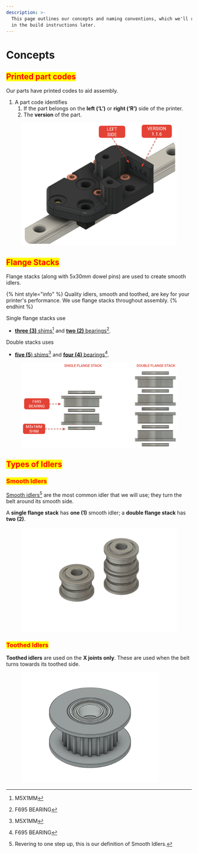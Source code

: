 ```yaml
---
description: >-
  This page outlines our concepts and naming conventions, which we'll reference
  in the build instructions later.
---
```


# Concepts

## <mark style="color:red;">Printed part codes</mark>

Our parts have printed codes to aid assembly.

1. A part code identifies
   1. If the part belongs on the **left (‘L’)** or **right (‘R’)** side of the printer.
   2. The **version** of the part.

<figure><img src="../../../.gitbook/assets/merc_naming_concept_example.png" alt=""><figcaption></figcaption></figure>

## <mark style="color:red;">Flange Stacks</mark>

Flange stacks (along with 5x30mm dowel pins) are used to create smooth idlers.

{% hint style="info" %}
Quality idlers, smooth and toothed, are key for your printer's performance. We use flange stacks throughout assembly.
{% endhint %}

Single flange stacks use

* [**three (3)** shims](#user-content-fn-1)[^1] and [**two (2)** bearings](#user-content-fn-2)[^2].

Double stacks uses

* [**five (5**) shims](#user-content-fn-3)[^3] and [**four (4)** bearings](#user-content-fn-4)[^4].

<figure><img src="../../../.gitbook/assets/flange_stack_example_concept.png" alt=""><figcaption></figcaption></figure>

## <mark style="color:red;">Types of Idlers</mark>

### <mark style="color:red;">Smooth Idlers</mark>

[Smooth idlers](#user-content-fn-5)[^5] are the most common idler that we will use; they turn the belt around its smooth side.

A **single flange stack** has **one (1)** smooth idler; a **double flange stack** has **two (2)**.

<figure><img src="../../../.gitbook/assets/smooth_idlers_flangestack_example.png" alt=""><figcaption></figcaption></figure>

### <mark style="color:red;">Toothed Idlers</mark>

**Toothed idlers** are used on the **X joints only**. These are used when the belt turns towards its toothed side.

<figure><img src="../../../.gitbook/assets/toothed_idler_example.png" alt="" width="375"><figcaption></figcaption></figure>



[^1]: M5X1MM

[^2]: F695 BEARING

[^3]: M5X1MM

[^4]: F695 BEARING

[^5]: Revering to one step up, this is our definition of Smooth Idlers.
